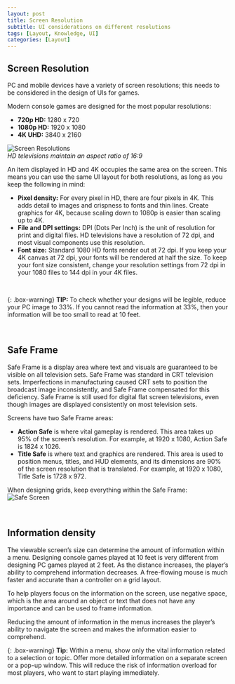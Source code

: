 ```yaml
---
layout: post
title: Screen Resolution
subtitle: UI considerations on different resolutions
tags: [Layout, Knowledge, UI]
categories: [Layout]
---
```


## Screen Resolution
PC and mobile devices have a variety of screen resolutions; this needs to be considered in the design of UIs for games. 

Modern console games are designed for the most popular resolutions:
- **720p HD:** 1280 x 720
- **1080p HD:** 1920 x 1080
- **4K UHD:** 3840 x 2160

![Screen Resolutions](/privatebebomalaka/img/Screen_Resolutions.jpg)  
_HD televisions maintain an aspect ratio of 16:9_

An item displayed in HD and 4K occupies the same area on the screen. This means you can use the same UI layout for both resolutions, as long as you keep the following in mind:
- **Pixel density:** For every pixel in HD, there are four pixels in 4K. This adds detail to images and crispness to fonts and thin lines. Create graphics for 4K, because scaling down to 1080p is easier than scaling up to 4K.
- **File and DPI settings:** DPI (Dots Per Inch) is the unit of resolution for print and digital files. HD televisions have a resolution of 72 dpi, and most visual components use this resolution.
- **Font size:** Standard 1080 HD fonts render out at 72 dpi. If you keep your 4K canvas at 72 dpi, your fonts will be rendered at half the size. To keep your font size consistent, change your resolution settings from 72 dpi in your 1080 files to 144 dpi in your 4K files.

<br>

{: .box-warning}
**TIP:** To check whether your designs will be legible, reduce your PC image to 33%. If you cannot read the information at 33%, then your information will be too small to read at 10 feet.

<br>


## Safe Frame
Safe Frame is a display area where text and visuals are guaranteed to be visible on all television sets. Safe Frame was standard in CRT television sets. Imperfections in manufacturing caused CRT sets to position the broadcast image inconsistently, and Safe Frame compensated for this deficiency. Safe Frame is still used for digital flat screen televisions, even though images are displayed consistently on most television sets.

Screens have two Safe Frame areas:
- **Action Safe** is where vital gameplay is rendered. This area takes up 95% of the screen’s resolution. For example, at 1920 x 1080, Action Safe is 1824 x 1026.
- **Title Safe** is where text and graphics are rendered. This area is used to position menus, titles, and HUD elements, and its dimensions are 90% of the screen resolution that is translated. For example, at 1920 x 1080, Title Safe is 1728 x 972.

When designing grids, keep everything within the Safe Frame:  
![Safe Screen](/privatebebomalaka/img/Screen_Safe.jpg)  

<br>

## Information density
The viewable screen’s size can determine the amount of information within a menu. Designing console games played at 10 feet is very different from designing PC games played at 2 feet. As the distance increases, the player’s ability to comprehend information decreases. A free-flowing mouse is much faster and accurate than a controller on a grid layout.

To help players focus on the information on the screen, use negative space, which is the area around an object or text that does not have any importance and can be used to frame information. 

Reducing the amount of information in the menus increases the player’s ability to navigate the screen and makes the information easier to comprehend.

{: .box-warning}
**Tip:** Within a menu, show only the vital information related to a selection or topic. Offer more detailed information on a separate screen or a pop-up window. This will reduce the risk of information overload for most players, who want to start playing immediately.

<br>
